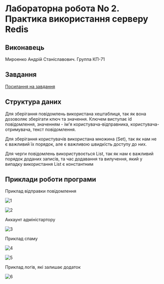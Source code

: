 # Лабораторна робота No 2. Практика використання серверу Redis

## Виконавець

Мироенко Андрій Станіславович. Группа КП-71

## Завдання 

[Посилання на завдання](http://scs.kpi.ua/sites/default/files/lab2_bd2-db2019_2020.pdf)

## Структура даних
Для зберігання повідомлень використана хештаблиця, так як вона дозоволяє зберігати ключ та значення. Ключем виступає id повідомлення, значенням - ім'я користувача-відправника, користувача-отримувача, текст повідомлення.

Для зберігання користувачів використана множина (Set), так як нам не є важливий їх порядок, але є важливою швидкість доступу до них.

Для черги повідомлень використувоється List, так як нам є важливий порядок доданих записів, та час додавання та вилучення, який у випадку використання List є константним


## Приклади роботи програми

Приклад відправки повідомлення 

![1](./images/1.jpg)

![2](./images/2.jpg)

Аккаунт адміністартору

![3](./images/3.jpg)

Приклад спаму

![4](./images/4.jpg)

![5](./images/5.jpg)

Приклад логів, які залишає додаток

![6](./images/6.jpg)
